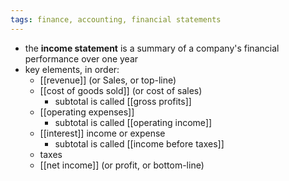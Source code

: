 ```yaml
---
tags: finance, accounting, financial statements
---
```


- the **income statement** is a summary of a company's financial performance over one year
- key elements, in order:
	- [[revenue]] (or Sales, or top-line)
	- [[cost of goods sold]] (or cost of sales)
		- subtotal is called [[gross profits]]
	- [[operating expenses]]
		- subtotal is called [[operating income]]
	- [[interest]] income or expense
		- subtotal is called [[income before taxes]]
	- taxes
	- [[net income]] (or profit, or bottom-line)